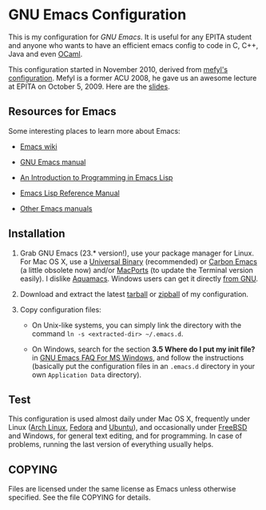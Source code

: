 # GNU Emacs Configuration #

This is my configuration for _GNU Emacs_.  It is useful for any EPITA
student and anyone who wants to have an efficient emacs config to code
in C, C++, Java and even [OCaml][].

This configuration started in November 2010, derived from
[mefyl's configuration][mefylconf].  Mefyl is a former ACU 2008, he
gave us an awesome lecture at EPITA on October 5, 2009.  Here are the
[slides][mefylslides].

## Resources for Emacs ##

Some interesting places to learn more about Emacs:

* [Emacs wiki][emacswiki]

* [GNU Emacs manual][emacsman]

* [An Introduction to Programming in Emacs Lisp][elispintro]

* [Emacs Lisp Reference Manual][elispman]

* [Other Emacs manuals][otherman]

## Installation ##

1. Grab GNU Emacs (23.* version!), use your package manager for
Linux. For Mac OS X, use a [Universal Binary][emacsformacosx]
(recommended) or [Carbon Emacs][carbonemacs] (a little obsolete now)
and/or [MacPorts][] (to update the Terminal version easily).  I
dislike [Aquamacs][].  Windows users can get it directly
[from GNU][emacswin].

2. Download and extract the latest [tarball][] or [zipball][] of my
configuration.

3. Copy configuration files:

    * On Unix-like systems, you can simply link the directory with the
      command `ln -s <extracted-dir> ~/.emacs.d`.

    * On Windows, search for the section **3.5 Where do I put my init
      file?** in [GNU Emacs FAQ For MS Windows][emacsfaqwin], and
      follow the instructions (basically put the configuration files
      in an `.emacs.d` directory in your own `Application Data`
      directory).

## Test ##

This configuration is used almost daily under Mac OS X, frequently
under Linux ([Arch Linux][], [Fedora][] and [Ubuntu][]), and
occasionally under [FreeBSD][] and Windows, for general text editing,
and for programming.  In case of problems, running the last version of
everything usually helps.

## COPYING ##

Files are licensed under the same license as Emacs unless otherwise
specified.  See the file COPYING for details.


[OCaml]: http://caml.inria.fr/index.en.html "The Caml language: Home"
[mefylconf]: https://github.com/downloads/sillage/emacs/mefyl-emacs-conf.tar.bz2 "Mefyl's configuration files"
[mefylslides]: https://github.com/downloads/sillage/emacs/mefyl-emacs-conf.pdf "Mefyl's slides"
[emacswiki]: http://www.emacswiki.org/ "Emacs Wiki"
[emacsman]: http://www.gnu.org/software/emacs/manual/html_node/emacs/index.html "GNU Emacs manual"
[elispintro]: http://www.gnu.org/software/emacs/emacs-lisp-intro/html_node/index.html "An Introduction to Programming in Emacs Lisp"
[elispman]: http://www.gnu.org/software/emacs/manual/html_node/elisp/index.html "Emacs Lisp Reference Manual"
[otherman]: http://www.gnu.org/software/emacs/manual/index.html "Other Emacs manuals"
[emacsformacosx]: http://emacsformacosx.com/ "GNU Emacs For Mac OS X"
[carbonemacs]: http://homepage.mac.com/zenitani/emacs-e.html "Carbon Emacs Package"
[MacPorts]: https://www.macports.org/ "The MacPorts Project Official Homepage"
[Aquamacs]: http://aquamacs.org/ "Aquamacs"
[emacswin]: http://ftp.gnu.org/pub/gnu/emacs/windows/ "GNU Emacs FTP"
[tarball]: https://github.com/sillage/emacs/tarball/master "latest tarball"
[zipball]: https://github.com/sillage/emacs/zipball/master "latest zipball"
[emacsfaqwin]: http://www.gnu.org/software/emacs/windows/ "GNU Emacs FAQ For MS Windows"
[Arch Linux]: https://www.archlinux.org/ "Arch Linux"
[Fedora]: https://fedoraproject.org/ "Fedora"
[Ubuntu]: http://www.ubuntu.com/ "Ubuntu"
[FreeBSD]: http://www.freebsd.org/ "FreeBSD"
